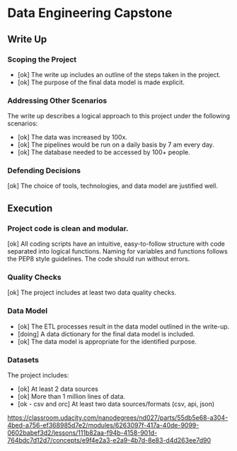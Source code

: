 # Data Engineering Capstone

## Write Up

### Scoping the Project

- [ok] The write up includes an outline of the steps taken in the project.
- [ok] The purpose of the final data model is made explicit.

### Addressing Other Scenarios

The write up describes a logical approach to this project under the following scenarios:

- [ok] The data was increased by 100x.
- [ok] The pipelines would be run on a daily basis by 7 am every day.
- [ok] The database needed to be accessed by 100+ people.

### Defending Decisions

[ok] The choice of tools, technologies, and data model are justified well.

## Execution

### Project code is clean and modular.

[ok] All coding scripts have an intuitive, easy-to-follow structure with code separated into logical functions. Naming for variables and functions follows the PEP8 style guidelines. The code should run without errors.

### Quality Checks

[ok] The project includes at least two data quality checks.

### Data Model

- [ok] The ETL processes result in the data model outlined in the write-up.
- [doing] A data dictionary for the final data model is included.
- [ok] The data model is appropriate for the identified purpose.

### Datasets

The project includes:

- [ok] At least 2 data sources
- [ok] More than 1 million lines of data.
- [ok - csv and orc] At least two data sources/formats (csv, api, json)


https://classroom.udacity.com/nanodegrees/nd027/parts/55db5e68-a304-4bed-a756-ef368985d7e2/modules/6263097f-417a-40de-9099-0602babef3d2/lessons/111b82aa-f94b-4158-901d-764bdc7d12d7/concepts/e9f4e2a3-e2a9-4b7d-8e83-d4d263ee7d90